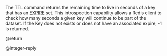 

The TTL command returns the remaining time to live in seconds of a key that has an [EXPIRE][1] set. This introspection capability allows a Redis client to check how many seconds a given key will continue to be part of the dataset. If the Key does not exists or does not have an associated expire, -1 is returned.

@return

@integer-reply



[1]: /p/redis/wiki/ExpireCommand
[2]: /p/redis/wiki/ReplyTypes
